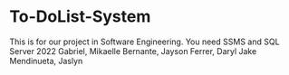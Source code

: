 # To-DoList-System
This is for our project in Software Engineering. You need SSMS and SQL Server 2022
Gabriel, Mikaelle
Bernante, Jayson
Ferrer, Daryl Jake
Mendinueta, Jaslyn
